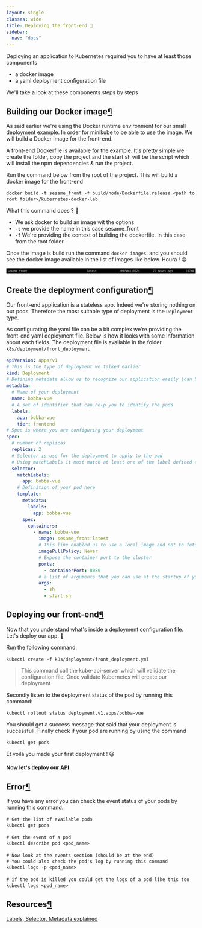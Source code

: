 ```yaml
---
layout: single
classes: wide
title: Deploying the front-end 🦅
sidebar:
  nav: "docs"
---
```


Deploying an application to Kubernetes required you to have at least those components

- a docker image
- a yaml deployment configuration file

We'll take a look at these components steps by steps

## Building our Docker image[¶](#building-our-docker-image)

As said earlier we're using the Docker runtime environment for our small deployment example. In order for minikube to be able to use the image. We will build a Docker image for the front-end.

A front-end Dockerfile is available for the example. It's pretty simple we create the folder, copy the project and the start.sh will be the script which will install the npm dependencies & run the project.

Run the command below from the root of the project. This will build a docker image for the front-end

```shell
docker build -t sesame_front -f build/node/Dockerfile.release <path to root folder>/kubernetes-docker-lab
```

What this command does ? 🤔

- We ask docker to build an image wit the options
- ```-t``` we provide the name in this case sesame_front
- ```-f``` We're providing the context of building the dockerfile. In this case from the root folder

Once the image is build run the command ```docker images```. and you should see the docker image available in the list of images like below. Houra ! 😁

<p align="center">
  <img src="../../img/sesame_front_img.png" />
</p>

## Create the deployment configuration[¶](#create-the-deployment-configuration)

Our front-end application is a stateless app. Indeed we're storing nothing on our pods. Therefore the most suitable type of deployment is the ```Deployment``` type. 

As configurating the yaml file can be a bit complex we're providing the front-end yaml deployment file. Below is how it looks with some information about each fields. The deployment file is available in the folder ```k8s/deployment/front_deployment```

```yaml
apiVersion: apps/v1
# This is the type of deployment we talked earlier
kind: Deployment
# Defining metadata allow us to recognize our application easily (can be use by external tools such as Stackdriver, kubectl)
metadata:
  # Name of your deployment
  name: bobba-vue
  # A set of identifier that can help you to identify the pods
  labels:
    app: bobba-vue
    tier: frontend
# Spec is where you are configuring your deployment
spec:
  # number of replicas
  replicas: 2
  # Selector is use for the deployment to apply to the pod
  # Using matchLabels it must match at least one of the label defined earlier
  selector:
    matchLabels:
      app: bobba-vue
    # Definition of your pod here
    template:
      metadata:
        labels:
          app: bobba-vue
      spec:
        containers:
          - name: bobba-vue
            image: sesame_front:latest
            # This line enabled us to use a local image and not to fetch one coming from a server
            imagePullPolicy: Never
            # Expose the container port to the cluster
            ports:
              - containerPort: 8080
            # a list of arguments that you can use at the startup of your pods
            args:
              - sh
              - start.sh
```

## Deploying our front-end[¶](#deploying-our-front-end)

Now that you understand what's inside a deployment configuration file. Let's deploy our app. 🐤

Run the following command: 

```shell
kubectl create -f k8s/deployment/front_deployment.yml
```

> This command call the kube-api-server which will validate the configuration file. Once validate Kubernetes will create our deployment

Secondly listen to the deployment status of the pod by running this command:

```shell
kubectl rollout status deployment.v1.apps/bobba-vue
```

You should get a success message that said that your deployment is successfull. 
Finally check if your pod are running by using the command

```shell
kubectl get pods
```

Et voilà you made your first deployment ! 😃

#### Now let's deploy our [API](api.md)

## Error[¶](#error)

If you have any error you can check the event status of your pods by running this command.

```shell
# Get the list of available pods
kubectl get pods

# Get the event of a pod
kubectl describe pod <pod_name>

# Now look at the events section (should be at the end)
# You could also check the pod's log by running this command
kubectl logs -p <pod_name>

# if the pod is killed you could get the logs of a pod like this too
kubectl logs <pod_name>
```

## Resources[¶](#resources)

[Labels, Selector, Metadata explained](https://medium.com/@zwhitchcox/matchlabels-labels-and-selectors-explained-in-detail-for-beginners-d421bdd05362)